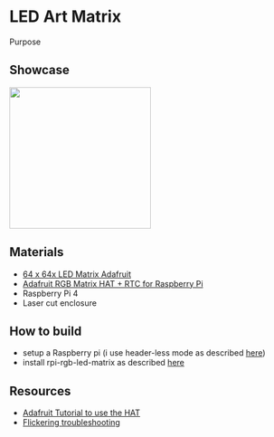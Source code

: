 # LED Art Matrix


Purpose



## Showcase

<img src="/vid/test_vid.gif" width="250" height="250"/>


## Materials
- [64 x 64x LED Matrix Adafruit](https://www.adafruit.com/product/4732)
- [Adafruit RGB Matrix HAT + RTC for Raspberry Pi](https://www.adafruit.com/product/2345)
- Raspberry Pi 4
- Laser cut enclosure


## How to build
- setup a Raspberry pi (i use header-less mode as described [here](https://www.tomshardware.com/reviews/raspberry-pi-headless-setup-how-to,6028.html))
- install rpi-rgb-led-matrix as described [here](https://learn.adafruit.com/adafruit-rgb-matrix-plus-real-time-clock-hat-for-raspberry-pi/driving-matrices#step-6-log-into-your-pi-to-install-and-run-software-1745233)





## Resources
- [Adafruit Tutorial to use the HAT](https://learn.adafruit.com/adafruit-rgb-matrix-plus-real-time-clock-hat-for-raspberry-pi)
- [Flickering troubleshooting](https://github.com/hzeller/rpi-rgb-led-matrix/tree/master#troubleshooting)

